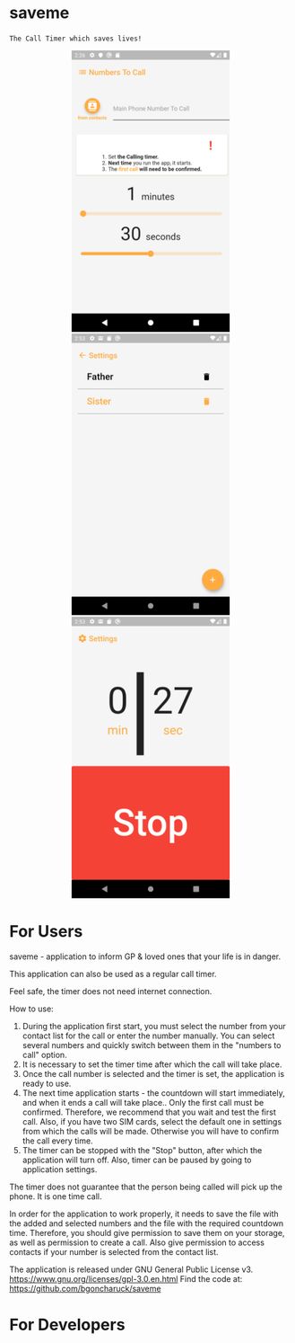 # saveme
`The Call Timer which saves lives!`
<div style="text-align:center" markdown="1">
<img width="282px" height="501px" src="https://github.com/bgoncharuck/saveme/blob/master/repo_assets/saveme_settings.png" />
<img width="282px" height="501px" src="https://github.com/bgoncharuck/saveme/blob/master/repo_assets/saveme_numberlist.png" />
<img width="282px" height="501px" src="https://github.com/bgoncharuck/saveme/blob/master/repo_assets/saveme_home.png" />
</div>

# For Users

saveme - application to inform GP & loved ones that your life is in danger.

This application can also be used as a regular call timer.

Feel safe, the timer does not need internet connection.

How to use:
1. During the application first start, you must select the number from your contact list for the call or enter the number manually.
You can select several numbers and quickly switch between them in the "numbers to call" option.
2. It is necessary to set the timer time after which the call will take place.
3. Once the call number is selected and the timer is set, the application is ready to use.
4. The next time application starts - the countdown will start immediately, and when it ends a call will take place..
Only the first call must be confirmed. Therefore, we recommend that you wait and test the first call.
Also, if you have two SIM cards, select the default one in settings from which the calls will be made. Otherwise you will have to confirm the call every time.
5. The timer can be stopped with the "Stop" button, after which the application will turn off. Also, timer can be paused by going to application settings.

The timer does not guarantee that the person being called will pick up the phone.
It is one time call.

In order for the application to work properly, it needs to save the file with the added and selected numbers and the file with the required countdown time.
Therefore, you should give permission to save them on your storage, as well as permission to create a call.
Also give permission to access contacts if your number is selected from the contact list.

The application is released under GNU General Public License v3.
https://www.gnu.org/licenses/gpl-3.0.en.html
Find the code at: https://github.com/bgoncharuck/saveme

# For Developers

